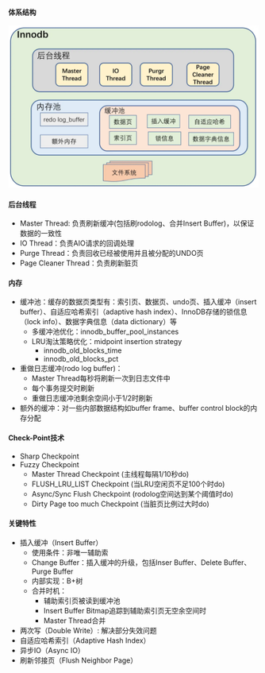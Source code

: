 #### 体系结构
![InnoDB体系结构](images/001-rocksdb-arch.png)  

#### 后台线程
- Master Thread: 负责刷新缓冲(包括刷rodolog、合并Insert Buffer)，以保证数据的一致性
- IO Thread：负责AIO请求的回调处理
- Purge Thread：负责回收已经被使用并且被分配的UNDO页
- Page Cleaner Thread：负责刷新脏页

#### 内存
- 缓冲池：缓存的数据页类型有：索引页、数据页、undo页、插入缓冲（insert buffer）、自适应哈希索引（adaptive hash index）、InnoDB存储的锁信息（lock info）、数据字典信息（data dictionary）等
  - 多缓冲池优化：innodb_buffer_pool_instances
  - LRU淘汰策略优化：midpoint insertion strategy
    - innodb_old_blocks_time
    - innodb_old_blocks_pct
- 重做日志缓冲(rodo log buffer)：
  - Master Thread每秒将刷新一次到日志文件中
  - 每个事务提交时刷新
  - 重做日志缓冲池剩余空间小于1/2时刷新
- 额外的缓冲：对一些内部数据结构如buffer frame、buffer control block的内存分配

#### Check-Point技术
- Sharp Checkpoint
- Fuzzy Checkpoint
  - Master Thread Checkpoint (主线程每隔1/10秒do)
  - FLUSH_LRU_LIST Checkpoint (当LRU空闲页不足100个时do)
  - Async/Sync Flush Checkpoint (rodolog空间达到某个阈值时do)
  - Dirty Page too much Checkpoint (当脏页比例过大时do)

#### 关键特性
- 插入缓冲（Insert Buffer）
  - 使用条件：非唯一辅助索
  - Change Buffer：插入缓冲的升级，包括Inser Buffer、Delete Buffer、Purge Buffer
  - 内部实现：B+树
  - 合并时机：
    - 辅助索引页被读到缓冲池
    - Insert Buffer Bitmap追踪到辅助索引页无空余空间时 
    - Master Thread合并
- 两次写（Double Write）: 解决部分失效问题
- 自适应哈希索引（Adaptive Hash Index）
- 异步IO（Async IO）
- 刷新邻接页（Flush Neighbor Page）
